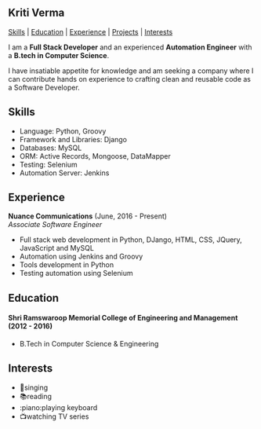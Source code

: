 ## Kriti Verma

[Skills](#Skills) | [Education](#Education) | [Experience](#Experience) | [Projects](#Projects) | [Interests](#Interests)

I am a __Full Stack Developer__ and an experienced __Automation Engineer__ with a __B.tech in Computer Science__.

I have insatiable appetite for knowledge and am seeking a company where I can contribute hands on experience to crafting clean and reusable code as a Software Developer.

<a name="Skills"></a>
## Skills

- Language: Python, Groovy
- Framework and Libraries: Django
- Databases: MySQL
- ORM: Active Records, Mongoose, DataMapper
- Testing: Selenium
- Automation Server: Jenkins

<a name="Experience"></a>
## Experience
**Nuance Communications** (June, 2016 - Present)    
*Associate Software Engineer*  

- Full stack web development in Python, DJango, HTML, CSS, JQuery, JavaScript and MySQL
- Automation using Jenkins and Groovy
- Tools development in Python
- Testing automation using Selenium

<a name="Education"></a>
## Education

#### Shri Ramswaroop Memorial College of Engineering and Management (2012 - 2016)  
- B.Tech in Computer Science & Engineering


<a name="Interests"></a>
## Interests

- :microphone:singing
- :books:reading
- :piano:playing keyboard
- :tv:watching TV series
